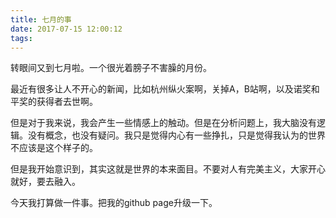 ```yaml
---
title: 七月的事
date: 2017-07-15 12:00:12
tags:
---
```


转眼间又到七月啦。一个很光着膀子不害臊的月份。

最近有很多让人不开心的新闻，比如杭州纵火案啊，关掉A，B站啊，以及诺奖和平奖的获得者去世啊。

但是对于我来说，我会产生一些情感上的触动。但是在分析问题上，我大脑没有逻辑。没有概念，也没有疑问。我只是觉得内心有一些挣扎，只是觉得我认为的世界不应该是这个样子的。

但是我开始意识到，其实这就是世界的本来面目。不要对人有完美主义，大家开心就好，要去融入。

今天我打算做一件事。把我的github page升级一下。 